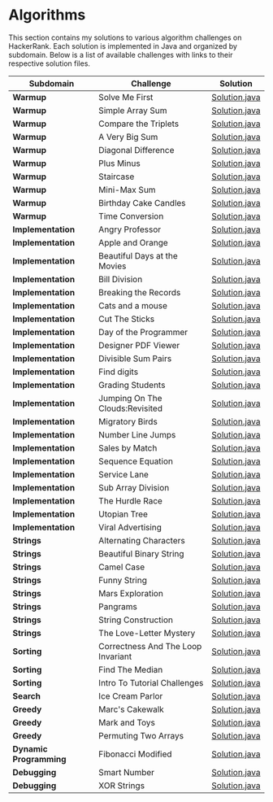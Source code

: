 # Algorithms

This section contains my solutions to various algorithm challenges on HackerRank. Each solution is implemented in Java and organized by subdomain. Below is a list of available challenges with links to their respective solution files.

| Subdomain               | Challenge                          | Solution                                                                                                                                     |
|-------------------------|------------------------------------|----------------------------------------------------------------------------------------------------------------------------------------------|
| **Warmup**              | Solve Me First                     | [Solution.java](https://github.com/kaanacikgoz/HackerRank/blob/main/src/algorithms/warmup/solveMeFirst/Solution.java)                        |
| **Warmup**              | Simple Array Sum                   | [Solution.java](https://github.com/kaanacikgoz/HackerRank/blob/main/src/algorithms/warmup/simpleArraySum/Solution.java)                      |
| **Warmup**              | Compare the Triplets               | [Solution.java](https://github.com/kaanacikgoz/HackerRank/blob/main/src/algorithms/warmup/compareTheTriplets/Solution.java)                  |
| **Warmup**              | A Very Big Sum                     | [Solution.java](https://github.com/kaanacikgoz/HackerRank/blob/main/src/algorithms/warmup/aVeryBigSum/Solution.java)                         |
| **Warmup**              | Diagonal Difference                | [Solution.java](https://github.com/kaanacikgoz/HackerRank/blob/main/src/algorithms/warmup/diagonalDifference/Solution.java)                  |
| **Warmup**              | Plus Minus                         | [Solution.java](https://github.com/kaanacikgoz/HackerRank/blob/main/src/algorithms/warmup/plusMinus/Solution.java)                           |
| **Warmup**              | Staircase                          | [Solution.java](https://github.com/kaanacikgoz/HackerRank/blob/main/src/algorithms/warmup/staircase/Solution.java)                           |
| **Warmup**              | Mini-Max Sum                       | [Solution.java](https://github.com/kaanacikgoz/HackerRank/blob/main/src/algorithms/warmup/miniMaxSum/Solution.java)                          |
| **Warmup**              | Birthday Cake Candles              | [Solution.java](https://github.com/kaanacikgoz/HackerRank/blob/main/src/algorithms/warmup/birthdayCakeCandles/Solution.java)                 |
| **Warmup**              | Time Conversion                    | [Solution.java](https://github.com/kaanacikgoz/HackerRank/blob/main/src/algorithms/warmup/timeConversion/Solution.java)                      |
| **Implementation**      | Angry Professor                    | [Solution.java](https://github.com/kaanacikgoz/HackerRank/blob/main/src/algorithms/implementation/angryProfessor/Solution.java)              |
| **Implementation**      | Apple and Orange                   | [Solution.java](https://github.com/kaanacikgoz/HackerRank/blob/main/src/algorithms/implementation/appleAndOrange/Solution.java)              |
| **Implementation**      | Beautiful Days at the Movies       | [Solution.java](https://github.com/kaanacikgoz/HackerRank/blob/main/src/algorithms/implementation/beautifulDaysAtTheMovies/Solution.java)    |
| **Implementation**      | Bill Division                      | [Solution.java](https://github.com/kaanacikgoz/HackerRank/blob/main/src/algorithms/implementation/billDivision/Solution.java)                |
| **Implementation**      | Breaking the Records               | [Solution.java](https://github.com/kaanacikgoz/HackerRank/blob/main/src/algorithms/implementation/breakingTheRecords/Solution.java)          |
| **Implementation**      | Cats and a mouse                   | [Solution.java](https://github.com/kaanacikgoz/HackerRank/blob/main/src/algorithms/implementation/catsAndAMouse/Solution.java)               |
| **Implementation**      | Cut The Sticks                     | [Solution.java](https://github.com/kaanacikgoz/HackerRank/blob/main/src/algorithms/implementation/cutTheSticks/Solution.java)                |
| **Implementation**      | Day of the Programmer              | [Solution.java](https://github.com/kaanacikgoz/HackerRank/blob/main/src/algorithms/implementation/dayOfTheProgrammer/Solution.java)          |
| **Implementation**      | Designer PDF Viewer                | [Solution.java](https://github.com/kaanacikgoz/HackerRank/blob/main/src/algorithms/implementation/designerPdfViewer/Solution.java)           |
| **Implementation**      | Divisible Sum Pairs                | [Solution.java](https://github.com/kaanacikgoz/HackerRank/blob/main/src/algorithms/implementation/divisibleSumPairs/Solution.java)           |
| **Implementation**      | Find digits                        | [Solution.java](https://github.com/kaanacikgoz/HackerRank/blob/main/src/algorithms/implementation/findDigits/Solution.java)                  |
| **Implementation**      | Grading Students                   | [Solution.java](https://github.com/kaanacikgoz/HackerRank/blob/main/src/algorithms/implementation/gradingStudents/Solution.java)             |
| **Implementation**      | Jumping On The Clouds:Revisited    | [Solution.java](https://github.com/kaanacikgoz/HackerRank/blob/main/src/algorithms/implementation/jumpingOnTheCloudsRevisited/Solution.java) |
| **Implementation**      | Migratory Birds                    | [Solution.java](https://github.com/kaanacikgoz/HackerRank/blob/main/src/algorithms/implementation/migratoryBirds/Solution.java)              |
| **Implementation**      | Number Line Jumps                  | [Solution.java](https://github.com/kaanacikgoz/HackerRank/blob/main/src/algorithms/implementation/numberLineJumps/Solution.java)             |
| **Implementation**      | Sales by Match                     | [Solution.java](https://github.com/kaanacikgoz/HackerRank/blob/main/src/algorithms/implementation/salesByMatch/Solution.java)                |
| **Implementation**      | Sequence Equation                  | [Solution.java](https://github.com/kaanacikgoz/HackerRank/blob/main/src/algorithms/implementation/sequenceEquation/Solution.java)            |
| **Implementation**      | Service Lane                       | [Solution.java](https://github.com/kaanacikgoz/HackerRank/blob/main/src/algorithms/implementation/serviceLane/Solution.java)                 |
| **Implementation**      | Sub Array Division                 | [Solution.java](https://github.com/kaanacikgoz/HackerRank/blob/main/src/algorithms/implementation/subarrayDivision/Solution.java)            |
| **Implementation**      | The Hurdle Race                    | [Solution.java](https://github.com/kaanacikgoz/HackerRank/blob/main/src/algorithms/implementation/theHurdleRace/Solution.java)               |
| **Implementation**      | Utopian Tree                       | [Solution.java](https://github.com/kaanacikgoz/HackerRank/blob/main/src/algorithms/implementation/utopianTree/Solution.java)                 |
| **Implementation**      | Viral Advertising                  | [Solution.java](https://github.com/kaanacikgoz/HackerRank/blob/main/src/algorithms/implementation/viralAdvertising/Solution.java)            |
| **Strings**             | Alternating Characters             | [Solution.java](https://github.com/kaanacikgoz/HackerRank/blob/main/src/algorithms/strings/alternatingCharacters/Solution.java)              |
| **Strings**             | Beautiful Binary String            | [Solution.java](https://github.com/kaanacikgoz/HackerRank/blob/main/src/algorithms/strings/beautifulBinaryString/Solution.java)              |
| **Strings**             | Camel Case                         | [Solution.java](https://github.com/kaanacikgoz/HackerRank/blob/main/src/algorithms/strings/camelCase/Solution.java)                          |
| **Strings**             | Funny String                       | [Solution.java](https://github.com/kaanacikgoz/HackerRank/blob/main/src/algorithms/strings/funnyString/Solution.java)                        |
| **Strings**             | Mars Exploration                   | [Solution.java](https://github.com/kaanacikgoz/HackerRank/blob/main/src/algorithms/strings/marsExploration/Solution.java)                    |
| **Strings**             | Pangrams                           | [Solution.java](https://github.com/kaanacikgoz/HackerRank/blob/main/src/algorithms/strings/pangrams/Solution.java)                           |
| **Strings**             | String Construction                | [Solution.java](https://github.com/kaanacikgoz/HackerRank/blob/main/src/algorithms/strings/stringConstruction/Solution.java)                 |
| **Strings**             | The Love-Letter Mystery            | [Solution.java](https://github.com/kaanacikgoz/HackerRank/blob/main/src/algorithms/strings/theLoveLetterMystery/Solution.java)               |
| **Sorting**             | Correctness And The Loop Invariant | [Solution.java](https://github.com/kaanacikgoz/HackerRank/blob/main/src/algorithms/sorting/correctnessAndTheLoopInvariant/Solution.java)     |
| **Sorting**             | Find The Median                    | [Solution.java](https://github.com/kaanacikgoz/HackerRank/blob/main/src/algorithms/sorting/findTheMedian/Solution.java)                      |
| **Sorting**             | Intro To Tutorial Challenges       | [Solution.java](https://github.com/kaanacikgoz/HackerRank/blob/main/src/algorithms/sorting/introToTutorialChallenges/Solution.java)          |
| **Search**              | Ice Cream Parlor                   | [Solution.java](https://github.com/kaanacikgoz/HackerRank/blob/main/src/algorithms/search/iceCreamParlor/Solution.java)                      |
| **Greedy**              | Marc's Cakewalk                    | [Solution.java](https://github.com/kaanacikgoz/HackerRank/blob/main/src/algorithms/greedy/marcsCakewalk/Solution.java)                       |
| **Greedy**              | Mark and Toys                      | [Solution.java](https://github.com/kaanacikgoz/HackerRank/blob/main/src/algorithms/greedy/markAndToys/Solution.java)                         |
| **Greedy**              | Permuting Two Arrays               | [Solution.java](https://github.com/kaanacikgoz/HackerRank/blob/main/src/algorithms/greedy/permutingTwoArrays/Solution.java)                  |
| **Dynamic Programming** | Fibonacci Modified                 | [Solution.java](https://github.com/kaanacikgoz/HackerRank/blob/main/src/algorithms/dynamicProgramming/fibonacciModified/Solution.java)       |
| **Debugging**           | Smart Number                       | [Solution.java](https://github.com/kaanacikgoz/HackerRank/blob/main/src/algorithms/debugging/smartNumber/Solution.java)                      |
| **Debugging**           | XOR Strings                        | [Solution.java](https://github.com/kaanacikgoz/HackerRank/blob/main/src/algorithms/debugging/xorStrings/Solution.java)                       |
